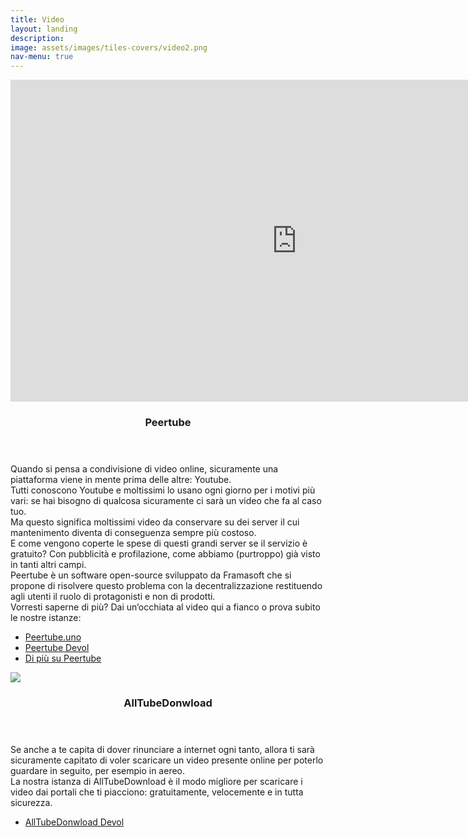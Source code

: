 ```yaml
---
title: Video
layout: landing
description:
image: assets/images/tiles-covers/video2.png
nav-menu: true
---
```


<!-- Main -->
<div id="main">

<!-- Two -->
<section id="two" class="spotlights">
	<section>
		<iframe width="916" height="515" sandbox="allow-same-origin allow-scripts allow-popups" src="https://peertube.uno/videos/embed/c79e7ec9-40c6-4f28-bda4-ca043946a236?start=2s&subtitle=it" frameborder="0" allowfullscreen></iframe>
		<div class="content">
			<div class="inner">
				<header class="major">
					<h3>Peertube</h3>
				</header>
				<p>
					Quando si pensa a condivisione di video online, sicuramente una piattaforma viene in mente prima delle altre: Youtube.<br>
					Tutti conoscono Youtube e moltissimi lo usano ogni giorno per i motivi più vari: se hai bisogno di qualcosa sicuramente ci sarà un video che fa al caso tuo.<br>
					Ma questo significa moltissimi video da conservare su dei server il cui mantenimento diventa di conseguenza sempre più costoso.<br>
					E come vengono coperte le spese di questi grandi server se il servizio è gratuito? Con pubblicità e profilazione, come abbiamo (purtroppo) già visto in tanti altri campi.<br>
					Peertube è un software open-source sviluppato da Framasoft che si propone di risolvere questo problema con la decentralizzazione restituendo agli utenti il ruolo di protagonisti e non di prodotti.<br>
					Vorresti saperne di più? Dai un’occhiata al video qui a fianco o prova subito le nostre istanze:
				</p>
				<ul class="actions">
					<li><a href="https://peertube.uno" class="button">Peertube.uno</a></li>
					<li><a href="https://peertube.devol.it" class="button">Peertube Devol</a></li>
					<li><a href="{{ it/peertube" | relative_url }}" class="button">Di più su Peertube</a></li>
				</ul>
			</div>
		</div>
	</section>
	<section>
		<img src="{{ "assets/images/logos/alltubedownload.png" | relative_url }}">
		<div class="content">
			<div class="inner">
				<header class="major">
					<h3>AllTubeDonwload</h3>
				</header>
				<p>
					Se anche a te capita di dover rinunciare a internet ogni tanto, allora ti sarà sicuramente capitato di voler scaricare un video presente online per poterlo guardare in seguito, per esempio in aereo.<br>
					La nostra istanza di AllTubeDownload è il modo migliore per scaricare i video dai portali che ti piacciono: gratuitamente, velocemente e in tutta sicurezza.
				</p>
				<ul class="actions">
					<li><a href="https://alltubedownload.peertube.uno" class="button">AllTubeDonwload Devol</a></li>
				</ul>
			</div>
		</div>
	</section>
</section>

</div>
